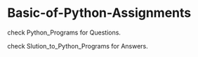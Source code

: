# Basic-of-Python-Assignments

check Python_Programs for Questions.
 
check Slution_to_Python_Programs for Answers.

